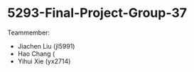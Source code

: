 # 5293-Final-Project-Group-37

Teammember:
+ Jiachen Liu (jl5991)
+ Hao Chang (
+ Yihui Xie (yx2714)
